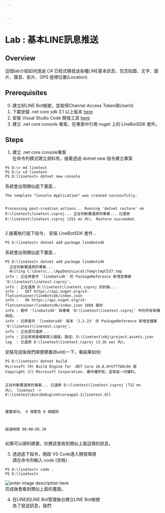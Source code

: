 ```yaml
---


---
```


<h1 id="lab--基本line訊息推送">Lab : 基本LINE訊息推送</h1>
<h2 id="overview">Overview</h2>
<p>這個lab介紹如何透過 C# 已程式碼發送各種LINE基本訊息，包含貼圖、文字、圖片、聲音、影片、GPS 座標位置(Location)</p>
<h2 id="prerequisites">Prerequisites</h2>
<ol start="0">
<li>建立好LINE Bot帳號，並取得Channel Access Token與UserId</li>
<li>下載安裝 .net core sdk 3.1 以上版本 <a href="https://dotnet.microsoft.com/download">here</a></li>
<li>安裝 Visual Studio Code 開發工具 <a href="https://code.visualstudio.com/download">here</a></li>
<li>建立 .net core console 專案，在專案中引用 nuget 上的 LineBotSDK 套件。</li>
</ol>
<h2 id="steps">Steps</h2>
<ol>
<li>建立 .net core console專案<br>
在命令列模式建立資料夾，接著透過 dotnet new 指令建立專案</li>
</ol>
<pre class=" language-bash"><code class="prism  language-bash">PS D:\<span class="token operator">&gt;</span> md linetest
PS D:\<span class="token operator">&gt;</span> <span class="token function">cd</span> linetest
PS D:\linetest<span class="token operator">&gt;</span> dotnet new console
</code></pre>
<p>系統會出現類似底下畫面…</p>
<pre><code>The template "Console Application" was created successfully.

Processing post-creation actions...
Running 'dotnet restore' on D:\linetest\linetest.csproj...
  正在判斷要還原的專案...
  已還原 D:\linetest\linetest.csproj (251 ms 內)。
Restore succeeded.
</code></pre>
<p>2.接著執行底下指令， 安裝 LineBotSDK 套件…</p>
<pre><code>PS D:\linetest&gt; dotnet add package linebotsdk
</code></pre>
<p>系統會出現類似底下畫面…</p>
<pre><code>PS D:\linetest&gt; dotnet add package linebotsdk
  正在判斷要還原的專案...
  Writing C:\Users\...\AppData\Local\Temp\tmpC537.tmp
info : 正在將套件 'linebotsdk' 的 PackageReference 新增至專案 'D:\linetest\linetest.csproj'。
info : 正在還原 D:\linetest\linetest.csproj 的封裝...
info :   GET https://api.nuget.org/v3-flatcontainer/linebotsdk/index.json
info :   OK https://api.nuget.org/v3-flatcontainer/linebotsdk/index.json 1088 毫秒
info : 套件 'linebotsdk' 與專案 'D:\linetest\linetest.csproj' 中的所有架構相容。
info : 已將套件 'linebotsdk' 版本 '2.2.23' 的 PackageReference 新增至檔案 'D:\linetest\linetest.csproj'。
info : 正在認可還原...
info : 正在將資產檔案寫入磁碟。路徑: D:\linetest\obj\project.assets.json
log  : 已還原 D:\linetest\linetest.csproj (3.16 sec 內)。
</code></pre>
<p>安裝完成後我們順便建置(Build)一下，看結果如何:</p>
<pre><code>PS D:\linetest&gt; dotnet build
Microsoft (R) Build Engine for .NET Core 16.6.0+5ff7b0c9e 版
Copyright (C) Microsoft Corporation. 著作權所有，並保留一切權利。

  正在判斷要還原的專案...
  已還原 D:\linetest\linetest.csproj (712 ms 內)。
  linetest -&gt; D:\linetest\bin\Debug\netcoreapp3.1\linetest.dll

建置成功。
    0 個警告
    0 個錯誤

經過時間 00:00:05.39
</code></pre>
<p>如果可以順利建置，你應該會收到類似上面這樣的訊息。</p>
<ol start="3">
<li>透過底下指令，開啟 VS Code進入開發環境<br>
請在命令列輸入 code (空格) .</li>
</ol>
<pre><code>PS D:\linetest&gt; code .
PS D:\linetest&gt;
</code></pre>
<p><img src="https://i.imgur.com/QQBSJWL.png" alt="enter image description here"><br>
完成後會看到類似上面的畫面。</p>
<ol start="4">
<li>在LINE的LINE Bot管理後台建立LINE Bot帳號<br>
為了發送訊息，我們</li>
</ol>

